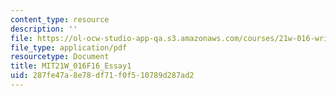 ```yaml
---
content_type: resource
description: ''
file: https://ol-ocw-studio-app-qa.s3.amazonaws.com/courses/21w-016-writing-and-rhetoric-designing-meaning-fall-2016/287fe47a8e78df71f0f510789d287ad2_MIT21W_016F16_Essay1.pdf
file_type: application/pdf
resourcetype: Document
title: MIT21W_016F16_Essay1
uid: 287fe47a-8e78-df71-f0f5-10789d287ad2
---
```

